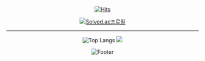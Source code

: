 
<div align="center">
  
[![Hits](https://hits.seeyoufarm.com/api/count/incr/badge.svg?url=https%3A%2F%2Fgithub.com%2Fprettypain%2F&count_bg=%2379C83D&title_bg=%23555555&icon=&icon_color=%23E7E7E7&title=hits&edge_flat=false)](https://hits.seeyoufarm.com)
  
 [![Solved.ac프로필](http://mazassumnida.wtf/api/v2/generate_badge?boj=jkungjk117)](https://solved.ac/jkungjk117)
  
  ---
  
 ![Top Langs](https://github-readme-stats.vercel.app/api/top-langs/?username=prettypain&layout=Demo&theme=dark)
  <img src="http://mazandi.herokuapp.com/api?handle=jkungjk117&theme=warm"/>

 ![Footer](https://capsule-render.vercel.app/api?type=waving&color=auto&height=200&section=footer)

</div>
